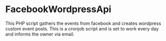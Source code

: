 # FacebookWordpressApi
This PHP script gathers the events from facebook and creates wordpress custom event posts. This is a cronjob script and is set to work every day and informs the owner via email.
